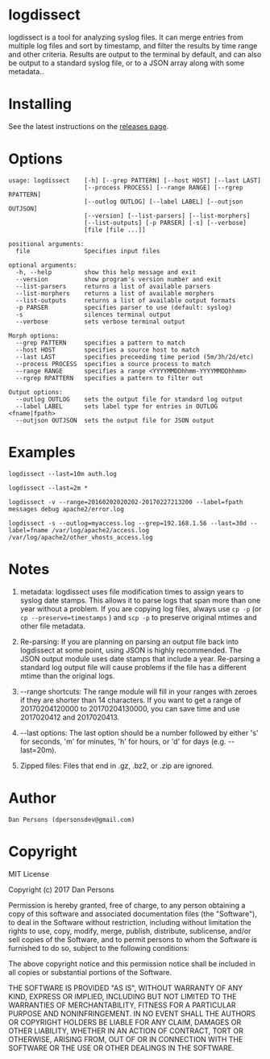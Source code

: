 # logdissect
logdissect is a tool for analyzing syslog files. It can merge entries from multiple log files and sort by timestamp, and filter the results by time range and other criteria. Results are output to the terminal by default, and can also be output to a standard syslog file, or to a JSON array along with some metadata..

# Installing
See the latest instructions on the [releases page](https://github.com/dogoncouch/logdissect/releases).

# Options

    usage: logdissect    [-h] [--grep PATTERN] [--host HOST] [--last LAST]
                         [--process PROCESS] [--range RANGE] [--rgrep RPATTERN]
                         [--outlog OUTLOG] [--label LABEL] [--outjson OUTJSON]
                         [--version] [--list-parsers] [--list-morphers]
                         [--list-outputs] [-p PARSER] [-s] [--verbose]
                         [file [file ...]]
    
    positional arguments:
      file               Specifies input files
    
    optional arguments:
      -h, --help         show this help message and exit
      --version          show program's version number and exit
      --list-parsers     returns a list of available parsers
      --list-morphers    returns a list of available morphers
      --list-outputs     returns a list of available output formats
      -p PARSER          specifies parser to use (default: syslog)
      -s                 silences terminal output
      --verbose          sets verbose terminal output
    
    Morph options:
      --grep PATTERN     specifies a pattern to match
      --host HOST        specifies a source host to match
      --last LAST        specifies preceeding time period (5m/3h/2d/etc)
      --process PROCESS  specifies a source process to match
      --range RANGE      specifies a range <YYYYMMDDhhmm-YYYYMMDDhhmm>
      --rgrep RPATTERN   specifies a pattern to filter out
    
    Output options:
      --outlog OUTLOG    sets the output file for standard log output
      --label LABEL      sets label type for entries in OUTLOG <fname|fpath>
      --outjson OUTJSON  sets the output file for JSON output

# Examples
    
    logdissect --last=10m auth.log
    
    logdissect --last=2m *
    
    logdissect -v --range=20160202020202-20170227213200 --label=fpath messages debug apache2/error.log
    
    logdissect -s --outlog=myaccess.log --grep=192.168.1.56 --last=30d --label=fname /var/log/apache2/access.log /var/log/apache2/other_vhosts_access.log

# Notes
1. metadata: logdissect uses file modification times to assign years to syslog date stamps. This allows it to parse logs that span more than one year without a problem. If you are copying log files, always use `` cp -p `` (or `` cp --preserve=timestamps `` ) and `` scp -p `` to preserve original mtimes and other file metadata.

2. Re-parsing: If you are planning on parsing an output file back into logdissect at some point, using JSON is highly recommended. The JSON output module uses date stamps that include a year. Re-parsing a standard log output file will cause problems if the file has a different mtime than the original logs.

3. --range shortcuts: The range module will fill in your ranges with zeroes if they are shorter than 14 characters. If you want to get a range of 20170204120000 to 20170204130000, you can save time and use 2017020412 and 2017020413.

4. --last options: The last option should be a number followed by either 's' for seconds, 'm' for minutes, 'h' for hours, or 'd' for days (e.g. --last=20m).

5. Zipped files: Files that end in .gz, .bz2, or .zip are ignored.

# Author
    Dan Persons (dpersonsdev@gmail.com)

# Copyright
MIT License

Copyright (c) 2017 Dan Persons

Permission is hereby granted, free of charge, to any person obtaining a copy
of this software and associated documentation files (the "Software"), to deal
in the Software without restriction, including without limitation the rights
to use, copy, modify, merge, publish, distribute, sublicense, and/or sell
copies of the Software, and to permit persons to whom the Software is
furnished to do so, subject to the following conditions:

The above copyright notice and this permission notice shall be included in all
copies or substantial portions of the Software.

THE SOFTWARE IS PROVIDED "AS IS", WITHOUT WARRANTY OF ANY KIND, EXPRESS OR
IMPLIED, INCLUDING BUT NOT LIMITED TO THE WARRANTIES OF MERCHANTABILITY,
FITNESS FOR A PARTICULAR PURPOSE AND NONINFRINGEMENT. IN NO EVENT SHALL THE
AUTHORS OR COPYRIGHT HOLDERS BE LIABLE FOR ANY CLAIM, DAMAGES OR OTHER
LIABILITY, WHETHER IN AN ACTION OF CONTRACT, TORT OR OTHERWISE, ARISING FROM,
OUT OF OR IN CONNECTION WITH THE SOFTWARE OR THE USE OR OTHER DEALINGS IN THE
SOFTWARE.
